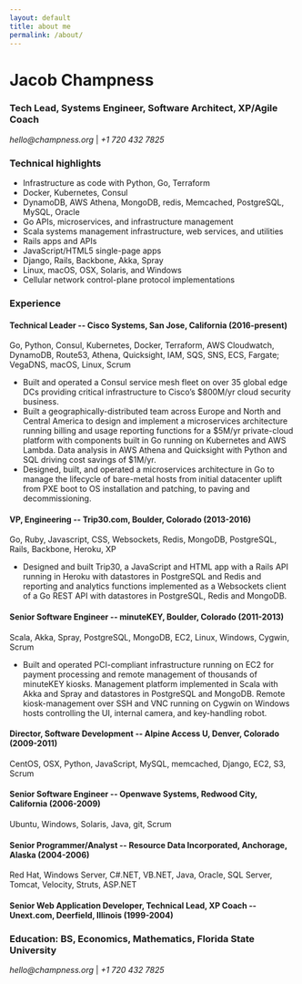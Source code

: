 ```yaml
---
layout: default
title: about me
permalink: /about/
---
```


# Jacob Champness
### Tech Lead, Systems Engineer, Software Architect, XP/Agile Coach

_hello@champness.org_ \| _+1 720 432 7825_

### Technical highlights
* Infrastructure as code with Python, Go, Terraform
* Docker, Kubernetes, Consul
* DynamoDB, AWS Athena, MongoDB, redis, Memcached, PostgreSQL, MySQL, Oracle 
* Go APIs, microservices, and infrastructure management
* Scala systems management infrastructure, web services, and utilities 
* Rails apps and APIs
* JavaScript/HTML5 single-page apps 
* Django, Rails, Backbone, Akka, Spray
* Linux, macOS, OSX, Solaris, and Windows
* Cellular network control-plane protocol implementations 

### Experience
#### Technical Leader -- Cisco Systems, San Jose, California (2016-present)
Go, Python, Consul, Kubernetes, Docker, Terraform, AWS Cloudwatch, DynamoDB, Route53, Athena, Quicksight, IAM, SQS, SNS, ECS, Fargate; VegaDNS, macOS, Linux, Scrum
- Built and operated a Consul service mesh fleet on over 35 global edge DCs providing critical infrastructure to Cisco’s $800M/yr cloud security business.
- Built a geographically-distributed team across Europe and North and Central America to design and implement a microservices architecture running billing and usage reporting functions for a $5M/yr private-cloud platform with components built in Go running on Kubernetes and AWS Lambda.  Data analysis in AWS Athena and Quicksight with Python and SQL driving cost savings of $1M/yr.  
- Designed, built, and operated a microservices architecture in Go to manage the lifecycle of bare-metal hosts from initial datacenter uplift from PXE boot to OS installation and patching, to paving and decommissioning.

#### VP, Engineering -- Trip30.com, Boulder, Colorado (2013-2016)
Go, Ruby, Javascript, CSS, Websockets, Redis, MongoDB, PostgreSQL, Rails, Backbone, Heroku, XP
- Designed and built Trip30, a JavaScript and HTML app with a Rails API running in Heroku with datastores in PostgreSQL and Redis and reporting and analytics functions implemented as a Websockets client of a Go REST API with datastores in PostgreSQL, Redis and MongoDB.

#### Senior Software Engineer -- minuteKEY, Boulder, Colorado (2011-2013)
Scala, Akka, Spray, PostgreSQL, MongoDB, EC2, Linux, Windows, Cygwin, Scrum
- Built and operated PCI-compliant infrastructure running on EC2 for payment processing and remote management of thousands of minuteKEY kiosks. Management platform implemented in Scala with Akka and Spray and datastores in PostgreSQL and MongoDB.  Remote kiosk-management over SSH and VNC running on Cygwin on Windows hosts controlling the UI, internal camera, and key-handling robot.

#### Director, Software Development -- Alpine Access U, Denver, Colorado (2009-2011)
CentOS, OSX, Python, JavaScript, MySQL, memcached, Django, EC2, S3, Scrum

#### Senior Software Engineer -- Openwave Systems, Redwood City, California (2006-2009)
Ubuntu, Windows, Solaris, Java, git, Scrum

#### Senior Programmer/Analyst -- Resource Data Incorporated, Anchorage, Alaska (2004-2006)
Red Hat, Windows Server, C#.NET, VB.NET, Java, Oracle, SQL Server, Tomcat, Velocity, Struts, ASP.NET

#### Senior Web Application Developer, Technical Lead, XP Coach -- Unext.com, Deerfield, Illinois (1999-2004)

### Education: BS, Economics, Mathematics, Florida State University 

_hello@champness.org_ \| _+1 720 432 7825_
